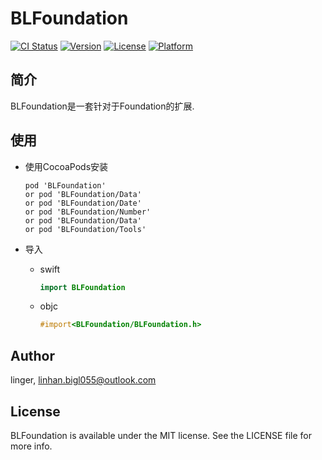 # BLFoundation

[![CI Status](http://img.shields.io/travis/1581799848@qq.com/BLFoundation.svg?style=flat)](https://travis-ci.org/1581799848@qq.com/BLFoundation)
[![Version](https://img.shields.io/cocoapods/v/BLFoundation.svg?style=flat)](http://cocoapods.org/pods/BLFoundation)
[![License](https://img.shields.io/cocoapods/l/BLFoundation.svg?style=flat)](http://cocoapods.org/pods/BLFoundation)
[![Platform](https://img.shields.io/cocoapods/p/BLFoundation.svg?style=flat)](http://cocoapods.org/pods/BLFoundation)

## 简介

BLFoundation是一套针对于Foundation的扩展.

## 使用

- 使用CocoaPods安装

  ```
  pod 'BLFoundation'
  or pod 'BLFoundation/Data'
  or pod 'BLFoundation/Date'
  or pod 'BLFoundation/Number'
  or pod 'BLFoundation/Data'
  or pod 'BLFoundation/Tools'
  ```

- 导入

  - swift

    ```swift
    import BLFoundation
    ```

  - objc

    ```objective-c
    #import<BLFoundation/BLFoundation.h>
    ```



## Author

linger, linhan.bigl055@outlook.com

## License

BLFoundation is available under the MIT license. See the LICENSE file for more info.
